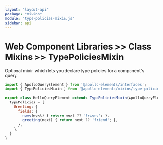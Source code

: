 ```yaml
---
layout: "layout-api"
package: "mixins"
module: "type-policies-mixin.js"
sidebar: api
---
```


<!-- ----------------------------------------------------------------------------------------
     Welcome! This file includes automatically generated API documentation.
     To edit the docs that appear within, find the original source file under `packages/*`,
     corresponding to the package name and module in this YAML front-matter block.
     Thank you for your interest in Apollo Elements 😁
------------------------------------------------------------------------------------------ -->

# Web Component Libraries >> Class Mixins >> TypePoliciesMixin

Optional mixin which lets you declare type policies for a component's query.

```js
import { ApolloQueryElement } from '@apollo-elements/interfaces';
import { TypePoliciesMixin } from '@apollo-elements/mixins/type-policies-mixin';

export class HelloQueryElement extends TypePoliciesMixin(ApolloQueryElement) {
  typePolicies = {
    Greeting: {
      fields: {
        name(next) { return next ?? 'friend'; },
        greeting(next) { return next ?? 'friend'; },
      },
    },
  }
}
```
